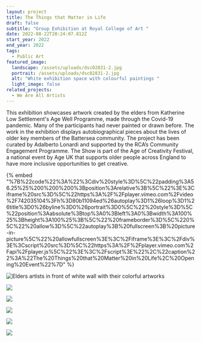 ```yaml
---
layout: project
title: The Things that Matter in Life
draft: false
subtitle: "Group Exhibition at Royal College of Art "
date: 2022-08-22T20:24:07.812Z
start_year: 2022
end_year: 2022
tags:
  - Public Art
featured_image:
  landscape: /assets/uploads/dsc02831-2.jpg
  portrait: /assets/uploads/dsc02831-2.jpg
  alt: "White exhibition space with colourful paintings "
  light_image: false
related_projects:
  - We Are All Artists
---
```

This exhibition showcases artwork created by the elders from [](https://www.instagram.com/klsettlement/)Katherine Low Settlement's Age Well Programme, made through the Covid-19 pandemic. Many of the participants had never painted or drawn before. The work in the exhibition displays autobiographical pieces about the lives of older key members of the Battersea community. The project has been curated by Adalberto Lonardi and supported by the RCA’s Community Engagement Programme. The Show is part of the Age of Creativity Festival, a national event by Age UK that supports older people across England to have more inclusive opportunities to get creative.

{% embed "%7B%22code%22%3A%22%3Cdiv%20style%3D%5C%22padding%3A56.25%25%200%200%200%3Bposition%3Arelative%3B%5C%22%3E%3Ciframe%20src%3D%5C%22https%3A%2F%2Fplayer.vimeo.com%2Fvideo%2F742035104%3Fh%3D80b11094ed%26autoplay%3D1%26loop%3D1%26title%3D0%26byline%3D0%26portrait%3D0%5C%22%20style%3D%5C%22position%3Aabsolute%3Btop%3A0%3Bleft%3A0%3Bwidth%3A100%25%3Bheight%3A100%25%3B%5C%22%20frameborder%3D%5C%220%5C%22%20allow%3D%5C%22autoplay%3B%20fullscreen%3B%20picture-in-picture%5C%22%20allowfullscreen%3E%3C%2Fiframe%3E%3C%2Fdiv%3E%3Cscript%20src%3D%5C%22https%3A%2F%2Fplayer.vimeo.com%2Fapi%2Fplayer.js%5C%22%3E%3C%2Fscript%3E%22%2C%22caption%22%3A%22The%20Things%20that%20Matter%20in%20Life%2C%20Opening%20Event%22%7D" %}



![Elders artists in front of white wall with their colorful artworks](/assets/uploads/wy5_9107-29.jpg "The Things that Matter in Life, Artists")

![](/assets/uploads/dsc02868.jpg)

![](/assets/uploads/dsc02850.jpg)

![](/assets/uploads/wy5_9061-21.jpg)

![](/assets/uploads/dsc02889.jpg)

![](/assets/uploads/dsc02753.jpg)